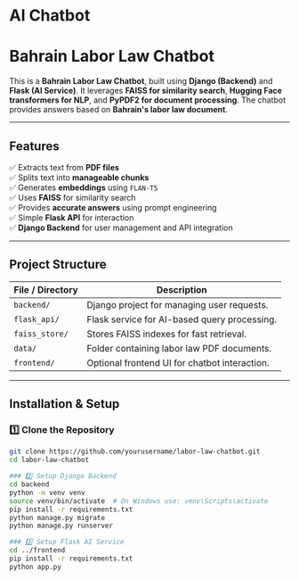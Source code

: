 # AI Chatbot
# Bahrain Labor Law Chatbot

This is a **Bahrain Labor Law Chatbot**, built using **Django (Backend)** and **Flask (AI Service)**. It leverages **FAISS for similarity search**, **Hugging Face transformers for NLP**, and **PyPDF2 for document processing**. The chatbot provides answers based on **Bahrain's labor law document**.

---

## Features

✅ Extracts text from **PDF files**  
✅ Splits text into **manageable chunks**  
✅ Generates **embeddings** using `FLAN-T5`  
✅ Uses **FAISS** for similarity search  
✅ Provides **accurate answers** using prompt engineering  
✅ Simple **Flask API** for interaction  
✅ **Django Backend** for user management and API integration  

---

## Project Structure


| File / Directory | Description |
|-----------------|-------------|
| `backend/` | Django project for managing user requests. |
| `flask_api/` | Flask service for AI-based query processing. |
| `faiss_store/` | Stores FAISS indexes for fast retrieval. |
| `data/` | Folder containing labor law PDF documents. |
| `frontend/` | Optional frontend UI for chatbot interaction. |

---

## Installation & Setup

### 1️⃣ Clone the Repository

```bash
git clone https://github.com/yourusername/labor-law-chatbot.git
cd labor-law-chatbot

### 2️⃣ Setup Django Backend
cd backend
python -m venv venv
source venv/bin/activate  # On Windows use: venv\Scripts\activate
pip install -r requirements.txt
python manage.py migrate
python manage.py runserver

### 3️⃣ Setup Flask AI Service
cd ../frontend
pip install -r requirements.txt
python app.py
